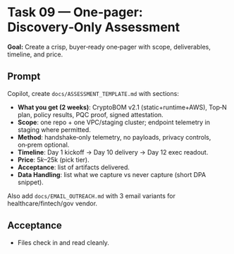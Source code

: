 # Task 09 — One‑pager: Discovery‑Only Assessment

**Goal:** Create a crisp, buyer‑ready one‑pager with scope, deliverables, timeline, and price.

## Prompt
Copilot, create `docs/ASSESSMENT_TEMPLATE.md` with sections:
- **What you get (2 weeks)**: CryptoBOM v2.1 (static+runtime+AWS), Top‑N plan, policy results, PQC proof, signed attestation.
- **Scope**: one repo + one VPC/staging cluster; endpoint telemetry in staging where permitted.
- **Method**: handshake‑only telemetry, no payloads, privacy controls, on‑prem optional.
- **Timeline**: Day 1 kickoff → Day 10 delivery → Day 12 exec readout.
- **Price**: $5k–$25k (pick tier).
- **Acceptance**: list of artifacts delivered.
- **Data Handling**: list what we capture vs never capture (short DPA snippet).

Also add `docs/EMAIL_OUTREACH.md` with 3 email variants for healthcare/fintech/gov vendor.

## Acceptance
- Files check in and read cleanly.
